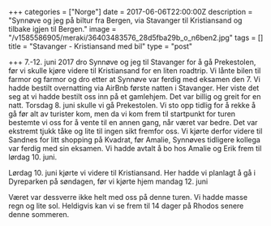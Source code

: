 +++
categories = ["Norge"]
date = 2017-06-06T22:00:00Z
description = "Synnøve og jeg på biltur fra Bergen, via Stavanger til Kristiansand og tilbake igjen til Bergen."
image = "/v1585586905/meraki/36403483576_28d5fba29b_o_n6ben2.jpg"
tags = []
title = "Stavanger - Kristiansand med bil"
type = "post"

+++
7\.-12. juni 2017 dro Synnøve og jeg til Stavanger for å gå Prekestolen, før vi skulle kjøre videre til Kristiansand for en liten roadtrip. Vi lånte bilen til farmor og farmor og dro etter at Synnøve var ferdig med eksamen den 7. Vi hadde bestilt overnatting via AirBnb første natten i Stavanger. Her viste det seg at vi hadde bestilt oss inn på et gamlehjem. Det var billig og greit for en natt. Torsdag 8. juni skulle vi gå Prekestolen. Vi sto opp tidlig for å rekke å gå før alt av turister kom, men da vi kom frem til startpunkt for turen bestemte vi oss for å vente til en annen gang, når været var bedre. Det var ekstremt tjukk tåke og lite til ingen sikt fremfor oss. Vi kjørte derfor videre til Sandnes for litt shopping på Kvadrat, før Amalie, Synnøves tidligere kollega var ferdig med sin eksamen. Vi hadde avtalt å bo hos Amalie og Erik frem til lørdag 10. juni.

Lørdag 10. juni kjørte vi videre til Kristiansand. Her hadde vi planlagt å gå i Dyreparken på søndagen, før vi kjørte hjem mandag 12. juni

Været var dessverre ikke helt med oss på denne turen. Vi hadde masse regn og lite sol. Heldigvis kan vi se frem til 14 dager på Rhodos senere denne sommeren.